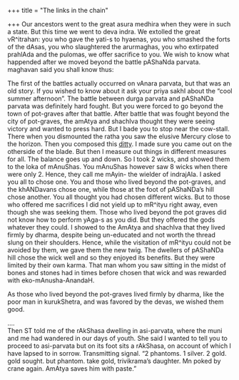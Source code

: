 +++
title = "The links in the chain"

+++
Our ancestors went to the great asura medhira when they were in such a
state. But this time we went to deva indra. We extolled the great
vR^itrahan: you who gave the yati-s to hyaenas, you who smashed the
forts of the dAsas, you who slaughtered the arurmaghas, you who
extirpated prahlAda and the pulomas, we offer sacrifice to you. We wish
to know what happended after we moved beyond the battle pAShaNda
parvata. maghavan said you shall know thus:

The first of the battles actually occurred on vAnara parvata, but that
was an old story. If you wished to know about it ask your priya sakhI
about the “cool summer afternoon”. The battle between durga parvata and
pAShaNDa parvata was definitely hard fought. But you were forced to go
beyond the town of pot-graves after that battle. After battle that was
fought beyond the city of pot-graves, the amAtya and shachIva thought
they were seeing victory and wanted to press hard. But I bade you to
stop near the cow-stall. There when you dismounted the ratha you saw the
elusive Mercury close to the horizon. Then you composed this
[ditty](http://manollasa.blogspot.com/2003/10/guillotines-fall.html). I
made sure you came out on the otherside of the blade. But then I measure
out things in different measures for all. The balance goes up and down.
So I took 2 wicks, and showed them to the loka of mAnuShas. You mAnuShas
however saw 8 wicks when there were only 2. Hence, they call me mAyin-
the wielder of indrajAla. I asked you all to chose one. You and those
who lived beyond the pot-graves, and the khANDavans chose one, while
those at the foot of pAShaNDa’s hill chose another. You all thought you
had chosen different wicks. But to those who offered me sacrifices I did
not yield up to mR^ityu right away, even though she was seeking them.
Those who lived beyond the pot graves did not know how to perform yAga-s
as you did. But they offered the gods whatever they could. I showed to
the AmAtya and shachIva that they lived firmly by dharma, despite being
un-educated and not worth the thread slung on their shoulders. Hence,
while the visitation of mR^ityu could not be avoided by them, we gave
them the new twig. The dwellers of pAShaNDa hill chose the wick well and
so they enjoyed its benefits. But they were limited by their own karma.
That man whom you saw sitting in the midst of bones and stones had in
times before chosen that wick and was rewarded with eko-mAnusha-AnandaH.

As those who lived beyond the pot-graves lived firmly by dharma, like
the poor man in kurukShetra, and was favored by the devas, we wished
them good.

….  
Then ST told me of the rAkShasa dwelling in asi-parvata, where the muni
and me had wandered in our days of youth. She said I wanted to tell you
to proceed to asi-parvata but on its foot sits a rAkShasa, on account of
which I have lapsed to in sorrow. Transmitting signal. “2 phantoms. 1
silver. 2 gold. gold sought. but phantom. take gold, trivikrama’s
daughter. Mn poked by crane again. AmAtya saves him with paste.”
